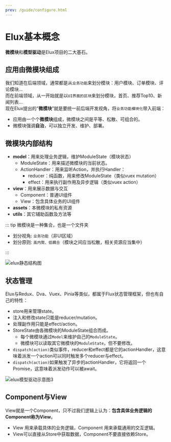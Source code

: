 ```yaml
---
prev: /guide/configure.html
---
```


# Elux基本概念

**微模块**和**模型驱动**是Elux项目的二大基石。

## 应用由微模块组成

我们知道在后端领域，通常都是从`业务功能`来划分模块：用户模块、订单模块、评论模块...\
而在前端领域，从一开始就是以`UI界面的区块`来划分模块，首页、推荐Top10、新闻列表...\
现在Elux提出的“**微模块**”就是要统一前后端开发视角，将`业务功能模块化`带入前端：

- 应用由一个个**微模块**组成，微模块之间是平等、松散、可组合的。
- 微模块强调**自治**，可以独立开发、维护、部署。

## 微模块内部结构

- **model**：用来处理业务逻辑，维护ModuleState（模块状态）
  - ModuleState：用来描述微模块的当前状态。
  - ActionHandler：用来监听Action，并执行Handler：
    - reducer：纯函数，用来修改ModuleState（类似vuex mutation）
    - effect：用来执行副作用及异步逻辑（类似vuex action）
- **view**：用来展示数据与交互
  - Component：普通UI组件
  - View：包含具体业务的UI组件
- **assets**：本微模块的私有资源
- **utils**：其它辅助函数及方法等

::: tip 微模块是一种集合，也是一个文件夹

- 划分视角: `业务功能`（非UI区域）
- 划分原则: `高内聚、低耦合`（模块之间应当松散，相关资源应当集中）

:::
  
![elux静态结构图](/images/static-structure.svg)

## 状态管理

Elux与Redux、Dva、Vuex、Pinia等类似，都属于Flux状态管理框架，但也有自己的特性：

- store用来管理state。
- 注入和修改state只能是reducer/mutation。
- 处理副作用只能是effect/action。
- StoreState由各微模块的ModuleState组合而成。
  - 每个微模块通过`Model`来维护自己的`ModuleState`。
  - 微模块可以读取其它微模块的`ModuleState`，但不要修改。
- `dispatch(action)`类似事件，reducer和effect都是它的actionHandler，这意味着派发一个action可以同时触发多个reducer与effect。
- `dispatch(action)`如果触发了异步的actionHandler，它将返回一个Promise，这意味着派发动作可以被await。

![elux模型驱动示意图3](/images/model3.svg)

## Component与View

View就是一个Component，只不过我们逻辑上认为：**包含具体业务逻辑的Component称为View**。

- View 用来承载具体的业务逻辑，Component 用来承载通用的交互逻辑。
- View可以直接从Store中获取数据，Component不要直接依赖Store。
